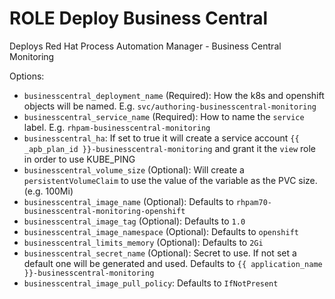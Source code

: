 # ROLE Deploy Business Central
Deploys Red Hat Process Automation Manager - Business Central Monitoring

Options:

* `businesscentral_deployment_name` (Required): How the k8s and openshift objects will be named. E.g. `svc/authoring-businesscentral-monitoring`
* `businesscentral_service_name` (Required): How to name the `service` label. E.g. `rhpam-businesscentral-monitoring`
* `businesscentral_ha`: If set to true it will create a service account `{{ _apb_plan_id }}-businesscentral-monitoring` and grant it the `view` role in order to use KUBE_PING
* `businesscentral_volume_size` (Optional): Will create a `persistentVolumeClaim` to use the value of the variable as the PVC size. (e.g. 100Mi)
* `businesscentral_image_name` (Optional): Defaults to `rhpam70-businesscentral-monitoring-openshift`
* `businesscentral_image_tag` (Optional): Defaults to `1.0`
* `businesscentral_image_namespace` (Optional): Defaults to `openshift`
* `businesscentral_limits_memory` (Optional): Defaults to `2Gi`
* `businesscentral_secret_name` (Optional): Secret to use. If not set a default one will be generated and used. Defaults to `{{ application_name }}-businesscentral-monitoring`
* `businesscentral_image_pull_policy`: Defaults to `IfNotPresent`
